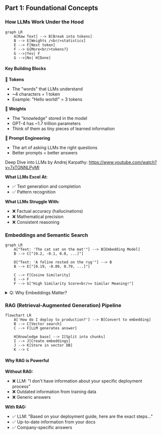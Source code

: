 ## Part 1: Foundational Concepts

### How LLMs Work Under the Hood

```mermaid
graph LR
    A[Raw Text] --> B[Break into tokens]
    B --> E[Weights /<br/>statistics]
    E --> F[Next token]
    F --> G{More<br/>tokens?}
    G -->|Yes| F
    G -->|No| H[Done]
```

#### Key Building Blocks

**🧩 Tokens**

- The "words" that LLMs understand
- ~4 characters = 1 token
- Example: "Hello world!" = 3 tokens

**🧠 Weights**

- The "knowledge" stored in the model
- GPT-4 has ~1.7 trillion parameters
- Think of them as tiny pieces of learned information

**🎯 Prompt Engineering**

- The art of asking LLMs the right questions
- Better prompts = better answers

Deep Dive into LLMs by Andrej Karpathy: https://www.youtube.com/watch?v=7xTGNNLPyMI

**What LLMs Excel At:**

- ✅ Text generation and completion
- ✅ Pattern recognition

**What LLMs Struggle With:**

- ❌ Factual accuracy (hallucinations)
- ❌ Mathematical precision
- ❌ Consistent reasoning

### Embeddings and Semantic Search

```mermaid
graph LR
    A["Text: 'The cat sat on the mat'"] --> B[Embedding Model]
    B --> C["[0.2, -0.1, 0.8, ...]"]

    D["Text: 'A feline rested on the rug'"] --> B
    B --> E["[0.19, -0.09, 0.79, ...]"]

    C --> F[Cosine Similarity]
    E --> F
    F --> G["High Similarity Score<br/>= Similar Meaning!"]
```

<details>
<summary>
Q: Why Embeddings Matter?
</summary>

A: Semantic Search

</details>

### RAG (Retrieval-Augmented Generation) Pipeline

```mermaid
flowchart LR
    A['How do I deploy to production?'] --> B[Convert to embedding]
    B --> C[Vector search]
    C --> F[LLM generates answer]

    H[Knowledge base] --> I[Split into chunks]
    I --> J[Create embeddings]
    J --> K[Store in vector DB]
    K --> C
```

#### Why RAG is Powerful

**Without RAG:**

- ❌ LLM: "I don't have information about your specific deployment process"
- ❌ Outdated information from training data
- ❌ Generic answers

**With RAG:**

- ✅ LLM: "Based on your deployment guide, here are the exact steps..."
- ✅ Up-to-date information from your docs
- ✅ Company-specific answers
